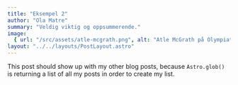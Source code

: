 ```yaml
---
title: "Eksempel 2"
author: "Ola Matre"
summary: "Veldig viktig og oppsummerende."
image:
  { url: "/src/assets/atle-mcgrath.png", alt: "Atle McGrath på Olympiatoppen" }
layout: "../../layouts/PostLayout.astro"
---
```


This post should show up with my other blog posts, because `Astro.glob()` is returning a list of all my posts in order to create my list.
